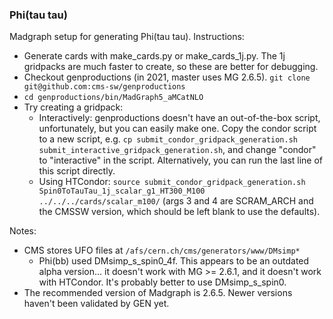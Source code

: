 ### Phi(tau tau)

Madgraph setup for generating Phi(tau tau). Instructions:

   - Generate cards with make_cards.py or make_cards_1j.py. The 1j gridpacks are much faster to create, so these are better for debugging. 
   - Checkout genproductions (in 2021, master uses MG 2.6.5). `git clone git@github.com:cms-sw/genproductions`
   - `cd genproductions/bin/MadGraph5_aMCatNLO`
   - Try creating a gridpack:
      - Interactively: genproductions doesn't have an out-of-the-box script, unfortunately, but you can easily make one. Copy the condor script to a new script, e.g. `cp submit_condor_gridpack_generation.sh submit_interactive_gridpack_generation.sh`, and change "condor" to "interactive" in the script. Alternatively, you can run the last line of this script directly. 
      - Using HTCondor: `source submit_condor_gridpack_generation.sh Spin0ToTauTau_1j_scalar_g1_HT300_M100 ../../../cards/scalar_m100/` (args 3 and 4 are SCRAM_ARCH and the CMSSW version, which should be left blank to use the defaults). 

Notes: 
   - CMS stores UFO files at `/afs/cern.ch/cms/generators/www/DMsimp*`
      - Phi(bb) used DMsimp_s_spin0_4f. This appears to be an outdated alpha version... it doesn't work with MG >= 2.6.1, and it doesn't work with HTCondor. It's probably better to use DMsimp_s_spin0.
   - The recommended version of Madgraph is 2.6.5. Newer versions haven't been validated by GEN yet. 
